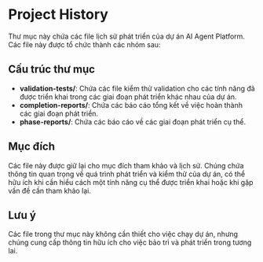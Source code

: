 # Project History

Thư mục này chứa các file lịch sử phát triển của dự án AI Agent Platform. Các file này được tổ chức thành các nhóm sau:

## Cấu trúc thư mục

- **validation-tests/**: Chứa các file kiểm thử validation cho các tính năng đã được triển khai trong các giai đoạn phát triển khác nhau của dự án.
- **completion-reports/**: Chứa các báo cáo tổng kết về việc hoàn thành các giai đoạn phát triển.
- **phase-reports/**: Chứa các báo cáo về các giai đoạn phát triển cụ thể.

## Mục đích

Các file này được giữ lại cho mục đích tham khảo và lịch sử. Chúng chứa thông tin quan trọng về quá trình phát triển và kiểm thử của dự án, có thể hữu ích khi cần hiểu cách một tính năng cụ thể được triển khai hoặc khi gặp vấn đề cần tham khảo lại.

## Lưu ý

Các file trong thư mục này không cần thiết cho việc chạy dự án, nhưng chúng cung cấp thông tin hữu ích cho việc bảo trì và phát triển trong tương lai. 